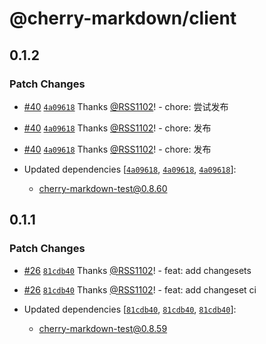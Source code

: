 # @cherry-markdown/client

## 0.1.2

### Patch Changes

- [#40](https://github.com/RSS1102/cherry-markdown/pull/40) [`4a09618`](https://github.com/RSS1102/cherry-markdown/commit/4a096182ad1ce738a94c178dd57a88dfcd4c72f1) Thanks [@RSS1102](https://github.com/RSS1102)! - chore: 尝试发布

- [#40](https://github.com/RSS1102/cherry-markdown/pull/40) [`4a09618`](https://github.com/RSS1102/cherry-markdown/commit/4a096182ad1ce738a94c178dd57a88dfcd4c72f1) Thanks [@RSS1102](https://github.com/RSS1102)! - chore: 发布

- [#40](https://github.com/RSS1102/cherry-markdown/pull/40) [`4a09618`](https://github.com/RSS1102/cherry-markdown/commit/4a096182ad1ce738a94c178dd57a88dfcd4c72f1) Thanks [@RSS1102](https://github.com/RSS1102)! - chore: 发布

- Updated dependencies [[`4a09618`](https://github.com/RSS1102/cherry-markdown/commit/4a096182ad1ce738a94c178dd57a88dfcd4c72f1), [`4a09618`](https://github.com/RSS1102/cherry-markdown/commit/4a096182ad1ce738a94c178dd57a88dfcd4c72f1), [`4a09618`](https://github.com/RSS1102/cherry-markdown/commit/4a096182ad1ce738a94c178dd57a88dfcd4c72f1)]:
  - cherry-markdown-test@0.8.60

## 0.1.1

### Patch Changes

- [#26](https://github.com/RSS1102/cherry-markdown/pull/26) [`81cdb40`](https://github.com/RSS1102/cherry-markdown/commit/81cdb4031183f226caeadfcf99a400fc6d61ad07) Thanks [@RSS1102](https://github.com/RSS1102)! - feat: add changesets

- [#26](https://github.com/RSS1102/cherry-markdown/pull/26) [`81cdb40`](https://github.com/RSS1102/cherry-markdown/commit/81cdb4031183f226caeadfcf99a400fc6d61ad07) Thanks [@RSS1102](https://github.com/RSS1102)! - feat: add changeset ci

- Updated dependencies [[`81cdb40`](https://github.com/RSS1102/cherry-markdown/commit/81cdb4031183f226caeadfcf99a400fc6d61ad07), [`81cdb40`](https://github.com/RSS1102/cherry-markdown/commit/81cdb4031183f226caeadfcf99a400fc6d61ad07), [`81cdb40`](https://github.com/RSS1102/cherry-markdown/commit/81cdb4031183f226caeadfcf99a400fc6d61ad07)]:
  - cherry-markdown-test@0.8.59
